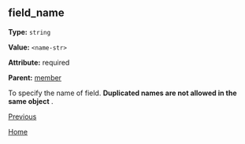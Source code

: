 ## field_name ##

**Type:** `string`

**Value:** `<name-str>`

**Attribute:** required

**Parent:** [member](member.md)

To specify the name of field. **Duplicated names are not allowed in the same object** .

[Previous](../schema.md)

[Home](../../../README.md)